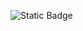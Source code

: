 ![Static Badge](https://img.shields.io/badge/Python-3.10-blue?style=for-the-badge&logo=Python&labelColor=%23242424)
